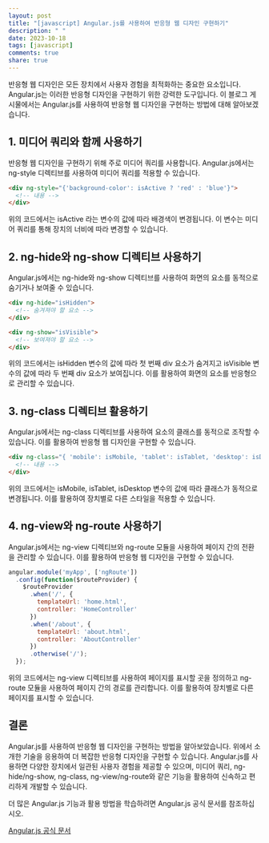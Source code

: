 ```yaml
---
layout: post
title: "[javascript] Angular.js를 사용하여 반응형 웹 디자인 구현하기"
description: " "
date: 2023-10-18
tags: [javascript]
comments: true
share: true
---
```


반응형 웹 디자인은 모든 장치에서 사용자 경험을 최적화하는 중요한 요소입니다. Angular.js는 이러한 반응형 디자인을 구현하기 위한 강력한 도구입니다. 이 블로그 게시물에서는 Angular.js를 사용하여 반응형 웹 디자인을 구현하는 방법에 대해 알아보겠습니다.

## 1. 미디어 쿼리와 함께 사용하기

반응형 웹 디자인을 구현하기 위해 주로 미디어 쿼리를 사용합니다. Angular.js에서는 ng-style 디렉티브를 사용하여 미디어 쿼리를 적용할 수 있습니다.

```html
<div ng-style="{'background-color': isActive ? 'red' : 'blue'}">
  <!-- 내용 -->
</div>
```

위의 코드에서는 isActive 라는 변수의 값에 따라 배경색이 변경됩니다. 이 변수는 미디어 쿼리를 통해 장치의 너비에 따라 변경할 수 있습니다.

## 2. ng-hide와 ng-show 디렉티브 사용하기

Angular.js에서는 ng-hide와 ng-show 디렉티브를 사용하여 화면의 요소를 동적으로 숨기거나 보여줄 수 있습니다.

```html
<div ng-hide="isHidden">
  <!-- 숨겨져야 할 요소 -->
</div>

<div ng-show="isVisible">
  <!-- 보여져야 할 요소 -->
</div>
```

위의 코드에서는 isHidden 변수의 값에 따라 첫 번째 div 요소가 숨겨지고 isVisible 변수의 값에 따라 두 번째 div 요소가 보여집니다. 이를 활용하여 화면의 요소를 반응형으로 관리할 수 있습니다.

## 3. ng-class 디렉티브 활용하기

Angular.js에서는 ng-class 디렉티브를 사용하여 요소의 클래스를 동적으로 조작할 수 있습니다. 이를 활용하여 반응형 웹 디자인을 구현할 수 있습니다.

```html
<div ng-class="{ 'mobile': isMobile, 'tablet': isTablet, 'desktop': isDesktop }">
  <!-- 내용 -->
</div>
```

위의 코드에서는 isMobile, isTablet, isDesktop 변수의 값에 따라 클래스가 동적으로 변경됩니다. 이를 활용하여 장치별로 다른 스타일을 적용할 수 있습니다.

## 4. ng-view와 ng-route 사용하기

Angular.js에서는 ng-view 디렉티브와 ng-route 모듈을 사용하여 페이지 간의 전환을 관리할 수 있습니다. 이를 활용하여 반응형 웹 디자인을 구현할 수 있습니다.

```javascript
angular.module('myApp', ['ngRoute'])
  .config(function($routeProvider) {
    $routeProvider
      .when('/', {
        templateUrl: 'home.html',
        controller: 'HomeController'
      })
      .when('/about', {
        templateUrl: 'about.html',
        controller: 'AboutController'
      })
      .otherwise('/');
  });
```

위의 코드에서는 ng-view 디렉티브를 사용하여 페이지를 표시할 곳을 정의하고 ng-route 모듈을 사용하여 페이지 간의 경로를 관리합니다. 이를 활용하여 장치별로 다른 페이지를 표시할 수 있습니다.

## 결론

Angular.js를 사용하여 반응형 웹 디자인을 구현하는 방법을 알아보았습니다. 위에서 소개한 기술을 응용하여 더 복잡한 반응형 디자인을 구현할 수 있습니다. Angular.js를 사용하면 다양한 장치에서 일관된 사용자 경험을 제공할 수 있으며, 미디어 쿼리, ng-hide/ng-show, ng-class, ng-view/ng-route와 같은 기능을 활용하여 신속하고 편리하게 개발할 수 있습니다.

더 많은 Angular.js 기능과 활용 방법을 학습하려면 Angular.js 공식 문서를 참조하십시오.

[Angular.js 공식 문서](https://angularjs.org/)